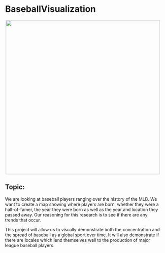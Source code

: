 # BaseballVisualization

<p align="center">
  <img src="https://upload.wikimedia.org/wikipedia/en/thumb/a/a6/Major_League_Baseball_logo.svg/1200px-Major_League_Baseball_logo.svg.png" width="500" align="middle">
</p>

## Topic: 
We are looking at baseball players ranging over the history of the MLB. We want to create a map showing where players are born, whether they were a hall-of-famer, the year they were born as well as the year and location they passed away. Our reasoning for this research is to see if there are any trends that occur.

This project will allow us to visually demonstrate both the concentration and the spread of baseball as a global sport over time. It will also demonstrate if there are locales which lend themselves well to the production of major league baseball players.

